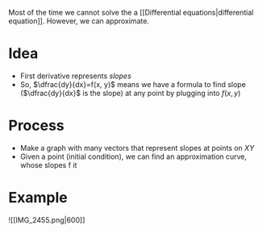 Most of the time we cannot solve the a [[Differential equations|differential equation]]. However, we can approximate.
# Idea
- First derivative represents *slopes*
- So, $\dfrac{dy}{dx}=f(x, y)$ means we have a formula to find slope ($\dfrac{dy}{dx}$ is the slope) at any point by plugging into $f(x,y)$

# Process
- Make a graph with many vectors that represent slopes at points on $XY$
- Given a point (initial condition), we can find an approximation curve, whose slopes f it
# Example

![[IMG_2455.png|600]]